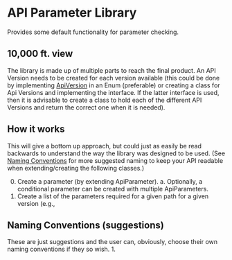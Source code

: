 # API Parameter Library
Provides some default functionality for parameter checking.

## 10,000 ft. view
The library is made up of multiple parts to reach the final product. An API Version needs to be created for each version available (this could be
done by implementing [ApiVersion](src/main/java/io/bhowell2/ApiLib/ApiVersion.java) in an Enum (preferable) or creating a class for Api Versions and 
implementing the 
interface. If the latter interface is used, then it is advisable to create a class to hold each of the different API Versions and return the correct one when it is needed).

## How it works
This will give a bottom up approach, but could just as easily be read backwards to understand the way the library was designed to be used. (See
[Naming Conventions](#naming-conventions-(suggestions)) for more suggested naming to keep your API readable when extending/creating the following
classes.)

0. Create a parameter (by extending ApiParameter).
    a. Optionally, a conditional parameter can be created with multiple ApiParameters.
1. Create a list of the parameters required for a given path for a given version (e.g., 

## Naming Conventions (suggestions)
These are just suggestions and the user can, obviously, choose their own naming conventions if they so wish.
1. 